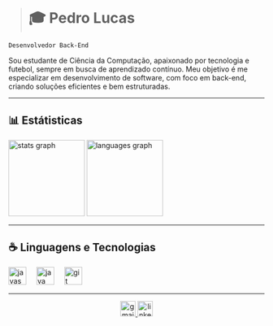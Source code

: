 > <h1 align="left"> 🎓 Pedro Lucas</h1>

`Desenvolvedor Back-End`

<p align="left">Sou estudante de Ciência da Computação, apaixonado por tecnologia e futebol, sempre em busca de aprendizado contínuo. Meu objetivo é me especializar em desenvolvimento de software, com foco em back-end, criando soluções eficientes e bem estruturadas.</p>

---
## 📊 Estátisticas
<div align="left">
  <img src="https://github-readme-stats.vercel.app/api?username=pedrolucasduart&hide_title=false&hide_rank=false&show_icons=true&include_all_commits=true&count_private=true&disable_animations=false&theme=github_dark&locale=en&hide_border=false" height="150" alt="stats graph"  />
  <img src="https://github-readme-stats.vercel.app/api/top-langs?username=pedrolucasduart&locale=en&hide_title=false&layout=compact&card_width=320&langs_count=5&theme=github_dark&hide_border=false" height="150" alt="languages graph"  />
</div>

---

 ## ☕ Linguagens e Tecnologias
 
<div align="left">
  <img src="https://cdn.jsdelivr.net/gh/devicons/devicon/icons/javascript/javascript-original.svg" height="35" alt="javascript logo"  />
  <img width="12" />
  <img src="https://cdn.jsdelivr.net/gh/devicons/devicon/icons/java/java-original.svg" height="35" alt="java logo"  />
  <img width="12" />
  <img src="https://cdn.jsdelivr.net/gh/devicons/devicon/icons/git/git-original.svg" height="35" alt="git logo"  />
</div>

---

<div align="center">
  <a href="pedrooliveiraa25@gmail.com" target="_blank">
    <img src="https://img.shields.io/static/v1?message=Gmail&logo=gmail&label=&color=474a51&logoColor=white&labelColor=&style=for-the-badge" height="30" alt="gmail logo"  />
  </a>
  <a href="https://www.linkedin.com/in/pedro-lucas-duarte-9b3814351/" target="_blank">
    <img src="https://img.shields.io/static/v1?message=LinkedIn&logo=linkedin&label=&color=0077B5&logoColor=white&labelColor=&style=for-the-badge" height="30" alt="linkedin logo"  />
  </a>
</div>

###
